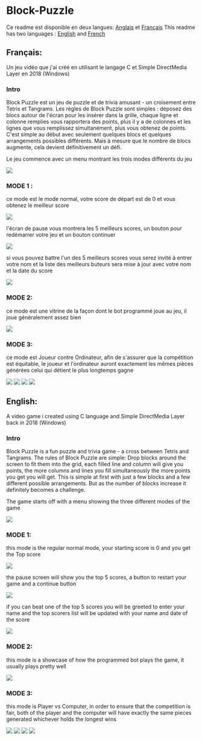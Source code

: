 # Block-Puzzle
Ce readme est disponible en deux langues: [Anglais](#english) et [Français](#français)
This readme has two languages : [English](#english) and [French](#français)



## Français:
Un jeu vidéo que j'ai créé en utilisant le langage C et Simple DirectMedia Layer en 2018 (Windows)

### Intro

Block Puzzle est un jeu de puzzle et de trivia amusant - un croisement entre Tetris et Tangrams.
Les règles de Block Puzzle sont simples : déposez des blocs autour de l'écran pour les insérer dans la grille, chaque ligne et colonne remplies vous rapportera des points, plus il y a de colonnes
et les lignes que vous remplissez simultanément, plus vous obtenez de points.
C'est simple au début avec seulement quelques blocs et quelques arrangements possibles différents. Mais à mesure que le nombre de blocs augmente, cela devient définitivement un défi.

Le jeu commence avec un menu montrant les trois modes différents du jeu

![](screenshots/mode-1/img1.png)

### MODE 1 :
ce mode est le mode normal, votre score de départ est de 0 et vous obtenez le meilleur score

![](screenshots/mode-1/img2.png)

l'écran de pause vous montrera les 5 meilleurs scores, un bouton pour redémarrer votre jeu et un bouton continuer

![](screenshots/mode-1/img3.png)

si vous pouvez battre l'un des 5 meilleurs scores
vous serez invité à entrer votre nom et la liste des meilleurs buteurs sera mise à jour avec votre nom et la date du score

![](screenshots/mode-1/img4.png)

### MODE 2:
ce mode est une vitrine de la façon dont le bot programmé joue au jeu, il joue généralement assez bien

![](screenshots/mode-2/img1.png)

### MODE 3:
ce mode est Joueur contre Ordinateur, afin de s'assurer que la compétition est équitable, le joueur et l'ordinateur auront exactement les mêmes pièces générées
celui qui détient le plus longtemps gagne

![](screenshots/mode-3/img1.png)
![](screenshots/mode-3/img2.png)
![](screenshots/mode-3/img3.png)
![](screenshots/mode-3/img4.png)




## English:
A video game i created using C language and Simple DirectMedia Layer back in 2018 (Windows)

### Intro

Block Puzzle is a fun puzzle and trivia game - a cross between Tetris and Tangrams. 
The rules of Block Puzzle are simple: Drop blocks around the screen to fit them into the grid, each filled line and column will give you points, the more columns
and lines you fill simultaneously the more points you get you will get.
This is simple at first with just a few blocks and a few different possible arrangements. But as the number of blocks increase it definitely becomes a challenge.


The game starts off with a menu showing the three different modes of the game

![](screenshots/mode-1/img1.png)

### MODE 1:
this mode is the regular normal mode, your starting score is 0 and you get the Top score 

![](screenshots/mode-1/img2.png)

the pause screen will show you the top 5 scores, a button to restart your game and a continue button

![](screenshots/mode-1/img3.png)


if you can beat one of the top 5 scores
you will be greeted to enter your name and the top scorers list will be updated with your name and date of the score

![](screenshots/mode-1/img4.png)

### MODE 2:
this mode is a showcase of how the programmed bot plays the game, it usually plays pretty well 

![](screenshots/mode-2/img1.png)

### MODE 3:
this mode is Player vs Computer, in order to ensure that the competition is fair, both of the player and the computer will have exactly the same pieces generated
whichever holds the longest wins 

![](screenshots/mode-3/img1.png)
![](screenshots/mode-3/img2.png)
![](screenshots/mode-3/img3.png)
![](screenshots/mode-3/img4.png)
